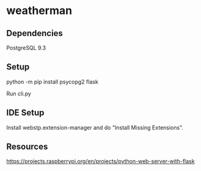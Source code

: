 # weatherman

## Dependencies

PostgreSQL 9.3

## Setup

python -m pip install psycopg2 flask

Run cli.py

## IDE Setup

Install webstp.extension-manager and do "Install Missing Extensions".

## Resources

https://projects.raspberrypi.org/en/projects/python-web-server-with-flask